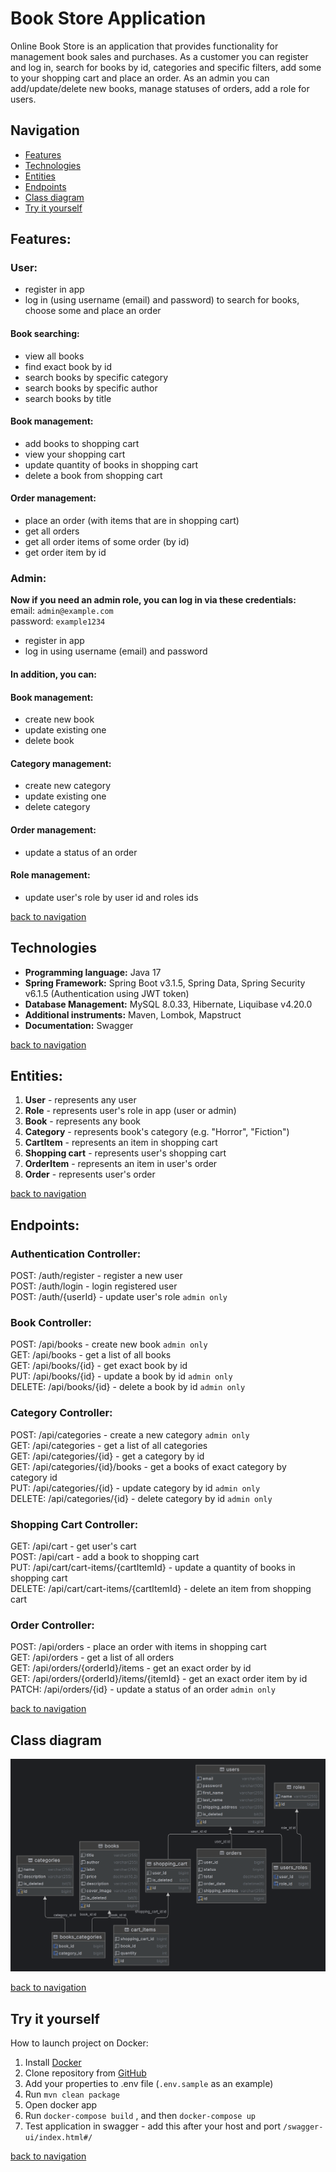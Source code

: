 # Book Store Application   

Online Book Store is an application that provides functionality for management book sales 
and purchases. As a customer you can register and log in, search for books by id, categories
and specific filters, add some to your shopping cart and place an order. As an admin you can
add/update/delete new books, manage statuses of orders, add a role for users.  

<a name="navigation"></a>
## Navigation   

* [Features](#features-)   
* [Technologies](#technologies-)   
* [Entities](#endpoints-)   
* [Endpoints](#endpoints-)  
* [Class diagram](#class-diagram)
* [Try it yourself]()

<a name="features"></a>  
## Features:   

### **User:**   

* register in app   
* log in (using username (email) and password) to search for books, choose some and place an order   

#### Book searching:   
* view all books  
* find exact book by id  
* search books by specific category   
* search books by specific author  
* search books by title  

#### Book management:  
* add books to shopping cart  
* view your shopping cart  
* update quantity of books in shopping cart   
* delete a book from shopping cart   

#### Order management:   
* place an order (with items that are in shopping cart)   
* get all orders   
* get all order items of some order (by id)    
* get order item by id    


### Admin:  

**Now if you need an admin role, you can log in via these credentials:**  
email: `admin@example.com`     
password: `example1234`  


* register in app  
* log in using username (email) and password  

#### In addition, you can:  

#### Book management:  
* create new book  
* update existing one  
* delete book  

#### Category management:  
* create new category  
* update existing one  
* delete category  

#### Order management:  
* update a status of an order  

#### Role management:  
* update user's role by user id and roles ids  

[back to navigation](#navigation-)  

<a name="technologies"></a>  
## Technologies  

* **Programming language:** Java 17  
* **Spring Framework:** Spring Boot v3.1.5, Spring Data, Spring Security v6.1.5 (Authentication using JWT token)  
* **Database Management:** MySQL 8.0.33, Hibernate, Liquibase v4.20.0  
* **Additional instruments:** Maven, Lombok, Mapstruct  
* **Documentation:** Swagger

[back to navigation](#navigation-)  

<a name="entities"></a>  
## Entities:  

1. **User** - represents any user  
2. **Role** - represents user's role in app (user or admin)  
3. **Book** - represents any book  
4. **Category** - represents book's category (e.g. "Horror", "Fiction")  
5. **CartItem** - represents an item in shopping cart  
6. **Shopping cart** - represents user's shopping cart  
7. **OrderItem** - represents an item in user's order  
8. **Order** - represents user's order  

[back to navigation](#navigation-)  

<a name="endpoints"></a>  
## Endpoints:  

### Authentication Controller:  

POST: /auth/register - register a new user     
POST: /auth/login - login registered user  
POST: /auth/{userId} - update user's role `admin only`  

### Book Controller:  

POST: /api/books - create new book  `admin only`       
GET: /api/books - get a list of all books  
GET: /api/books/{id} - get exact book by id  
PUT: /api/books/{id} - update a book by id `admin only`  
DELETE: /api/books/{id} - delete a book by id `admin only`  

### Category Controller:  

POST: /api/categories - create a new category `admin only`  
GET: /api/categories - get a list of all categories  
GET: /api/categories/{id} - get a category by id  
GET: /api/categories/{id}/books - get a books of exact category by category id  
PUT: /api/categories/{id} - update category by id `admin only`  
DELETE: /api/categories/{id} - delete category by id `admin only`  

### Shopping Cart Controller:  

GET: /api/cart - get user's cart  
POST: /api/cart - add a book to shopping cart  
PUT: /api/cart/cart-items/{cartItemId} - update a quantity of books in shopping cart  
DELETE: /api/cart/cart-items/{cartItemId} - delete an item from shopping cart  

### Order Controller:  

POST: /api/orders - place an order with items in shopping cart   
GET: /api/orders - get a list of all orders  
GET: /api/orders/{orderId}/items - get an exact order by id  
GET: /api/orders/{orderId}/items/{itemId} - get an exact order item by id  
PATCH: /api/orders/{id} - update a status of an order `admin only`  

[back to navigation](#navigation-)

<a name="class-diagram"></a>
## Class diagram

![img_2.png](img_2.png)

[back to navigation](#navigation-) 

<a name="try-it-yourself"></a>

## Try it yourself  

How to launch project on Docker:

1. Install [Docker](https://www.docker.com/products/docker-desktop/)   
2. Clone repository from [GitHub](https://github.com/anastasiia-fi/book-store)  
3. Add your properties to .env file (`.env.sample` as an example)
4. Run `mvn clean package`  
5. Open docker app    
6. Run `docker-compose build` , and then `docker-compose up`    
7. Test application in swagger - add this after your host and port `/swagger-ui/index.html#/`

[back to navigation](#navigation-)   